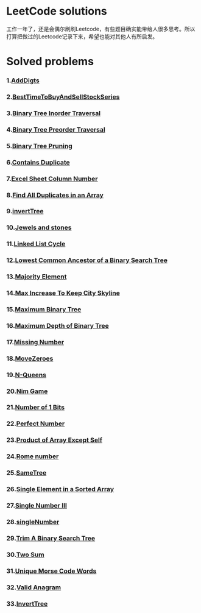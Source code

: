 # LeetCode solutions

工作一年了，还是会偶尔刷刷Leetcode，有些题目确实能带给人很多思考。所以打算把做过的Leetcode记录下来，希望也能对其他人有所启发。

# Solved problems

### 1.[AddDigts](https://github.com/rever4433/LeetCode/tree/master/AddDigts)

### 2.[BestTimeToBuyAndSellStockSeries](https://github.com/rever4433/LeetCode/tree/master/BestTimeToBuyAndSellStockSeries)

### 3.[Binary Tree Inorder Traversal](https://github.com/rever4433/LeetCode/tree/master/Binary%20Tree%20Inorder%20Traversal)

### 4.[Binary Tree Preorder Traversal](https://github.com/rever4433/LeetCode/tree/master/Binary%20Tree%20Preorder%20Traversal)

### 5.[Binary Tree Pruning](https://github.com/rever4433/LeetCode/tree/master/Binary%20Tree%20Pruning)

### 6.[Contains Duplicate](https://github.com/rever4433/LeetCode/tree/master/Contains%20Duplicate)

### 7.[Excel Sheet Column Number](https://github.com/rever4433/LeetCode/tree/master/Excel%20Sheet%20Column%20Number)

### 8.[Find All Duplicates in an Array](https://github.com/rever4433/LeetCode/tree/master/Find%20All%20Duplicates%20in%20an%20Array)

### 9.[invertTree](https://github.com/rever4433/LeetCode/tree/master/invertTree)

### 10.[Jewels and stones](https://github.com/rever4433/LeetCode/tree/master/Jewels%20and%20stones)

### 11.[Linked List Cycle](https://github.com/rever4433/LeetCode/tree/master/Linked%20List%20Cycle)

### 12.[Lowest Common Ancestor of a Binary Search Tree](https://github.com/rever4433/LeetCode/tree/master/Lowest%20Common%20Ancestor%20of%20a%20Binary%20Search%20Tree)

### 13.[Majority Element](https://github.com/rever4433/LeetCode/tree/master/Majority%20Element)

### 14.[Max Increase To Keep City Skyline](https://github.com/rever4433/LeetCode/tree/master/Max%20Increase%20To%20Keep%20City%20Skyline)

### 15.[Maximum Binary Tree](https://github.com/rever4433/LeetCode/tree/master/Maximum%20Binary%20Tree)

### 16.[Maximum Depth of Binary Tree](https://github.com/rever4433/LeetCode/tree/master/Maximum%20Depth%20of%20Binary%20Tree)

### 17.[Missing Number](https://github.com/rever4433/LeetCode/tree/master/Missing%20Number)

### 18.[MoveZeroes](https://github.com/rever4433/LeetCode/tree/master/MoveZeroes)

### 19.[N-Queens](https://github.com/rever4433/LeetCode/tree/master/N-Queens)

### 20.[Nim Game](https://github.com/rever4433/LeetCode/tree/master/Nim%20Game)

### 21.[Number of 1 Bits](https://github.com/rever4433/LeetCode/tree/master/Number%20of%201%20Bits)

### 22.[Perfect Number](https://github.com/rever4433/LeetCode/tree/master/Perfect%20Number)

### 23.[Product of Array Except Self](https://github.com/rever4433/LeetCode/tree/master/Product%20of%20Array%20Except%20Self)

### 24.[Rome number](https://github.com/rever4433/LeetCode/tree/master/Rome%20number)

### 25.[SameTree](https://github.com/rever4433/LeetCode/tree/master/SameTree)

### 26.[Single Element in a Sorted Array](https://github.com/rever4433/LeetCode/tree/master/Single%20Element%20in%20a%20Sorted%20Array)

### 27.[Single Number III](https://github.com/rever4433/LeetCode/tree/master/Single%20Number%20III)

### 28.[singleNumber](https://github.com/rever4433/LeetCode/tree/master/singleNumber)

### 29.[Trim A Binary Search Tree](https://github.com/rever4433/LeetCode/tree/master/Trim%20A%20Binary%20Search%20Tree)

### 30.[Two Sum](https://github.com/rever4433/LeetCode/tree/master/Two%20Sum)

### 31.[Unique Morse Code Words](https://github.com/rever4433/LeetCode/tree/master/Unique%20Morse%20Code%20Words)

### 32.[Valid Anagram](https://github.com/rever4433/LeetCode/tree/master/Valid%20Anagram)

### 33.[InvertTree](https://github.com/rever4433/LeetCode/tree/master/InvertTree)
